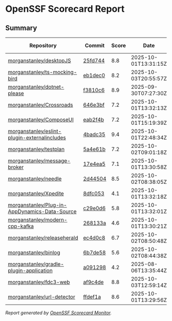 # OpenSSF Scorecard Report

## Summary

| Repository | Commit | Score | Date | Score Delta | Report | StepSecurity |
| -- | -- | -- | -- | -- | -- | -- |
| [morganstanley/desktopJS](https://github.com/morganstanley/desktopJS) | [25fd744](https://github.com/morganstanley/desktopJS/commit/25fd744e71b6118e5ed366f0ef36ecf30a545eac) | 8.8 | 2025-10-01T13:31:15Z | -0.1 / [Details](https://ossf.github.io/scorecard-visualizer/#/projects/github.com/morganstanley/desktopJS/compare/3b171492670e0aff80e2cad0cbaf13e2fc2cf2e6/25fd744e71b6118e5ed366f0ef36ecf30a545eac) | [View](https://ossf.github.io/scorecard-visualizer/#/projects/github.com/morganstanley/desktopJS/commit/25fd744e71b6118e5ed366f0ef36ecf30a545eac) | [Fix it](https://app.stepsecurity.io/securerepo?repo=morganstanley/desktopJS) |
| [morganstanley/ts-mocking-bird](https://github.com/morganstanley/ts-mocking-bird) | [eb1dec0](https://github.com/morganstanley/ts-mocking-bird/commit/eb1dec08818afc8536eb809cfc8437b2418b6e20) | 8.2 | 2025-10-03T20:55:57Z | 0.2 / [Details](https://ossf.github.io/scorecard-visualizer/#/projects/github.com/morganstanley/ts-mocking-bird/compare/59aefed256638da0f7aa935a70f7cb8c78737b6a/eb1dec08818afc8536eb809cfc8437b2418b6e20) | [View](https://ossf.github.io/scorecard-visualizer/#/projects/github.com/morganstanley/ts-mocking-bird/commit/eb1dec08818afc8536eb809cfc8437b2418b6e20) | [Fix it](https://app.stepsecurity.io/securerepo?repo=morganstanley/ts-mocking-bird) |
| [morganstanley/dotnet-please](https://github.com/morganstanley/dotnet-please) | [f3810c6](https://github.com/morganstanley/dotnet-please/commit/f3810c6eea24a0eeac4c75a6e3e99df019b382e1) | 8.9 | 2025-09-30T07:27:30Z | -0.2 / [Details](https://ossf.github.io/scorecard-visualizer/#/projects/github.com/morganstanley/dotnet-please/compare/f3810c6eea24a0eeac4c75a6e3e99df019b382e1/f3810c6eea24a0eeac4c75a6e3e99df019b382e1) | [View](https://ossf.github.io/scorecard-visualizer/#/projects/github.com/morganstanley/dotnet-please/commit/f3810c6eea24a0eeac4c75a6e3e99df019b382e1) | [Fix it](https://app.stepsecurity.io/securerepo?repo=morganstanley/dotnet-please) |
| [morganstanley/Crossroads](https://github.com/morganstanley/Crossroads) | [646e3bf](https://github.com/morganstanley/Crossroads/commit/646e3bfcf326d46024dbeb0e15774b9ec84f3a1b) | 7.2 | 2025-10-01T13:32:13Z | 0 / [Details](https://ossf.github.io/scorecard-visualizer/#/projects/github.com/morganstanley/Crossroads/compare/34292aee2f84c5bd5ac87d4dd1b84a5995c2661f/646e3bfcf326d46024dbeb0e15774b9ec84f3a1b) | [View](https://ossf.github.io/scorecard-visualizer/#/projects/github.com/morganstanley/Crossroads/commit/646e3bfcf326d46024dbeb0e15774b9ec84f3a1b) | [Fix it](https://app.stepsecurity.io/securerepo?repo=morganstanley/Crossroads) |
| [morganstanley/ComposeUI](https://github.com/morganstanley/ComposeUI) | [eab2f4b](https://github.com/morganstanley/ComposeUI/commit/eab2f4beefec457b72e7084cbd64f7da381f2935) | 7.2 | 2025-10-01T15:19:39Z | 0 / [Details](https://ossf.github.io/scorecard-visualizer/#/projects/github.com/morganstanley/ComposeUI/compare/108fabbdbacd47357611e17318fd1c8678fd2043/eab2f4beefec457b72e7084cbd64f7da381f2935) | [View](https://ossf.github.io/scorecard-visualizer/#/projects/github.com/morganstanley/ComposeUI/commit/eab2f4beefec457b72e7084cbd64f7da381f2935) | [Fix it](https://app.stepsecurity.io/securerepo?repo=morganstanley/ComposeUI) |
| [morganstanley/eslint-plugin-externalincludes](https://github.com/morganstanley/eslint-plugin-externalincludes) | [4badc35](https://github.com/morganstanley/eslint-plugin-externalincludes/commit/4badc3503f8a5e7ba80bddb5fac6a7446f9e0687) | 9.4 | 2025-10-01T22:48:34Z | -0.1 / [Details](https://ossf.github.io/scorecard-visualizer/#/projects/github.com/morganstanley/eslint-plugin-externalincludes/compare/2f25733862420567ea5cf1ce002abf25551c0599/4badc3503f8a5e7ba80bddb5fac6a7446f9e0687) | [View](https://ossf.github.io/scorecard-visualizer/#/projects/github.com/morganstanley/eslint-plugin-externalincludes/commit/4badc3503f8a5e7ba80bddb5fac6a7446f9e0687) | [Fix it](https://app.stepsecurity.io/securerepo?repo=morganstanley/eslint-plugin-externalincludes) |
| [morganstanley/testplan](https://github.com/morganstanley/testplan) | [5a4e61b](https://github.com/morganstanley/testplan/commit/5a4e61b62c23fd83a6765b9fb6d097aa5ef7ca3a) | 7.2 | 2025-10-02T09:01:18Z | 0 / [Details](https://ossf.github.io/scorecard-visualizer/#/projects/github.com/morganstanley/testplan/compare/3cc7053f5db954661cca3c4bbc954d11402c1db7/5a4e61b62c23fd83a6765b9fb6d097aa5ef7ca3a) | [View](https://ossf.github.io/scorecard-visualizer/#/projects/github.com/morganstanley/testplan/commit/5a4e61b62c23fd83a6765b9fb6d097aa5ef7ca3a) | [Fix it](https://app.stepsecurity.io/securerepo?repo=morganstanley/testplan) |
| [morganstanley/message-broker](https://github.com/morganstanley/message-broker) | [17e4ea5](https://github.com/morganstanley/message-broker/commit/17e4ea5c803541150e23d9029e55f43ec27922af) | 7.1 | 2025-10-01T13:30:58Z | -0.2 / [Details](https://ossf.github.io/scorecard-visualizer/#/projects/github.com/morganstanley/message-broker/compare/33e9117e6a651eb2a8c0483ce8270b8ce6e5ba39/17e4ea5c803541150e23d9029e55f43ec27922af) | [View](https://ossf.github.io/scorecard-visualizer/#/projects/github.com/morganstanley/message-broker/commit/17e4ea5c803541150e23d9029e55f43ec27922af) | [Fix it](https://app.stepsecurity.io/securerepo?repo=morganstanley/message-broker) |
| [morganstanley/needle](https://github.com/morganstanley/needle) | [2d44504](https://github.com/morganstanley/needle/commit/2d44504556ff69d6597b4198b61b1dc48c86401c) | 8.5 | 2025-10-02T08:38:05Z | 0.1 / [Details](https://ossf.github.io/scorecard-visualizer/#/projects/github.com/morganstanley/needle/compare/68771455caf8837def51ebc1f8df7fb16e37ecc2/2d44504556ff69d6597b4198b61b1dc48c86401c) | [View](https://ossf.github.io/scorecard-visualizer/#/projects/github.com/morganstanley/needle/commit/2d44504556ff69d6597b4198b61b1dc48c86401c) | [Fix it](https://app.stepsecurity.io/securerepo?repo=morganstanley/needle) |
| [morganstanley/Xpedite](https://github.com/morganstanley/Xpedite) | [8dfc053](https://github.com/morganstanley/Xpedite/commit/8dfc05354511cadba63ce085c23868df6c0c7cf6) | 4.1 | 2025-10-01T13:32:18Z | -0.3 / [Details](https://ossf.github.io/scorecard-visualizer/#/projects/github.com/morganstanley/Xpedite/compare/8dfc05354511cadba63ce085c23868df6c0c7cf6/8dfc05354511cadba63ce085c23868df6c0c7cf6) | [View](https://ossf.github.io/scorecard-visualizer/#/projects/github.com/morganstanley/Xpedite/commit/8dfc05354511cadba63ce085c23868df6c0c7cf6) | [Fix it](https://app.stepsecurity.io/securerepo?repo=morganstanley/Xpedite) |
| [morganstanley/Plug-in-AppDynamics-Data-Source](https://github.com/morganstanley/Plug-in-AppDynamics-Data-Source) | [c29e0d6](https://github.com/morganstanley/Plug-in-AppDynamics-Data-Source/commit/c29e0d6cedf35133dbb47c5f21c73b30614434b1) | 5.8 | 2025-10-01T13:32:01Z | 0 / [Details](https://ossf.github.io/scorecard-visualizer/#/projects/github.com/morganstanley/Plug-in-AppDynamics-Data-Source/compare/c29e0d6cedf35133dbb47c5f21c73b30614434b1/c29e0d6cedf35133dbb47c5f21c73b30614434b1) | [View](https://ossf.github.io/scorecard-visualizer/#/projects/github.com/morganstanley/Plug-in-AppDynamics-Data-Source/commit/c29e0d6cedf35133dbb47c5f21c73b30614434b1) | [Fix it](https://app.stepsecurity.io/securerepo?repo=morganstanley/Plug-in-AppDynamics-Data-Source) |
| [morganstanley/modern-cpp-kafka](https://github.com/morganstanley/modern-cpp-kafka) | [268133a](https://github.com/morganstanley/modern-cpp-kafka/commit/268133a9ca54b4c4d2f871d154245b314917c33f) | 4.6 | 2025-10-01T13:30:21Z | 0 / [Details](https://ossf.github.io/scorecard-visualizer/#/projects/github.com/morganstanley/modern-cpp-kafka/compare/268133a9ca54b4c4d2f871d154245b314917c33f/268133a9ca54b4c4d2f871d154245b314917c33f) | [View](https://ossf.github.io/scorecard-visualizer/#/projects/github.com/morganstanley/modern-cpp-kafka/commit/268133a9ca54b4c4d2f871d154245b314917c33f) | [Fix it](https://app.stepsecurity.io/securerepo?repo=morganstanley/modern-cpp-kafka) |
| [morganstanley/releaseherald](https://github.com/morganstanley/releaseherald) | [ec4d0c8](https://github.com/morganstanley/releaseherald/commit/ec4d0c86f12b0b727f21ecc472f704a87292addc) | 6.7 | 2025-10-02T08:50:48Z | 0.2 / [Details](https://ossf.github.io/scorecard-visualizer/#/projects/github.com/morganstanley/releaseherald/compare/b403c944bb6136d666b0f0cb965d76bcbabaf317/ec4d0c86f12b0b727f21ecc472f704a87292addc) | [View](https://ossf.github.io/scorecard-visualizer/#/projects/github.com/morganstanley/releaseherald/commit/ec4d0c86f12b0b727f21ecc472f704a87292addc) | [Fix it](https://app.stepsecurity.io/securerepo?repo=morganstanley/releaseherald) |
| [morganstanley/binlog](https://github.com/morganstanley/binlog) | [6b7de58](https://github.com/morganstanley/binlog/commit/6b7de5855aee7ab40f1385b35df77856efe6ee48) | 5.6 | 2025-10-02T08:44:38Z | 0 / [Details](https://ossf.github.io/scorecard-visualizer/#/projects/github.com/morganstanley/binlog/compare/e0d9b394d16b692f552a87b4e80faaeb84129ccc/6b7de5855aee7ab40f1385b35df77856efe6ee48) | [View](https://ossf.github.io/scorecard-visualizer/#/projects/github.com/morganstanley/binlog/commit/6b7de5855aee7ab40f1385b35df77856efe6ee48) | [Fix it](https://app.stepsecurity.io/securerepo?repo=morganstanley/binlog) |
| [morganstanley/gradle-plugin-application](https://github.com/morganstanley/gradle-plugin-application) | [a091298](https://github.com/morganstanley/gradle-plugin-application/commit/a091298cb041a84196f9babc4377f31b37ea5581) | 4.2 | 2025-08-06T13:35:44Z | 0 / [Details](https://ossf.github.io/scorecard-visualizer/#/projects/github.com/morganstanley/gradle-plugin-application/compare/a091298cb041a84196f9babc4377f31b37ea5581/a091298cb041a84196f9babc4377f31b37ea5581) | [View](https://ossf.github.io/scorecard-visualizer/#/projects/github.com/morganstanley/gradle-plugin-application/commit/a091298cb041a84196f9babc4377f31b37ea5581) | [Fix it](https://app.stepsecurity.io/securerepo?repo=morganstanley/gradle-plugin-application) |
| [morganstanley/fdc3-web](https://github.com/morganstanley/fdc3-web) | [af9c4de](https://github.com/morganstanley/fdc3-web/commit/af9c4de4f00fca04639bd84e881bbea5a322daa1) | 8.8 | 2025-10-03T12:59:14Z | 0 / [Details](https://ossf.github.io/scorecard-visualizer/#/projects/github.com/morganstanley/fdc3-web/compare/19b100e169040063ab052064bcc5f6f586d12af1/af9c4de4f00fca04639bd84e881bbea5a322daa1) | [View](https://ossf.github.io/scorecard-visualizer/#/projects/github.com/morganstanley/fdc3-web/commit/af9c4de4f00fca04639bd84e881bbea5a322daa1) | [Fix it](https://app.stepsecurity.io/securerepo?repo=morganstanley/fdc3-web) |
| [morganstanley/url-detector](https://github.com/morganstanley/url-detector) | [ffdef1a](https://github.com/morganstanley/url-detector/commit/ffdef1ab26dd6218240c27f5ec0c5faaaecacf85) | 8.6 | 2025-10-01T13:29:56Z | 0.1 / [Details](https://ossf.github.io/scorecard-visualizer/#/projects/github.com/morganstanley/url-detector/compare/315a2fc105dbfa01f5cba49ec5d6c3df1dd9a280/ffdef1ab26dd6218240c27f5ec0c5faaaecacf85) | [View](https://ossf.github.io/scorecard-visualizer/#/projects/github.com/morganstanley/url-detector/commit/ffdef1ab26dd6218240c27f5ec0c5faaaecacf85) | [Fix it](https://app.stepsecurity.io/securerepo?repo=morganstanley/url-detector) |

_Report generated by [OpenSSF Scorecard Monitor](https://github.com/ossf/scorecard-monitor)._

